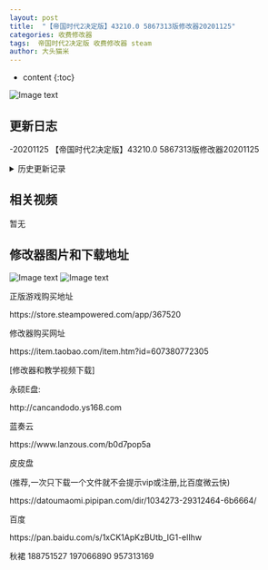 ```yaml
---
layout: post
title:  "【帝国时代2决定版】43210.0 5867313版修改器20201125"
categories: 收费修改器
tags:  帝国时代2决定版 收费修改器 steam 
author: 大头猫米
---
```


* content
{:toc}

![Image text](https://datoumaomi.github.io/pic/DDD/D-帝国时代2决定版/logo.JPG)

##  更新日志

-20201125     【帝国时代2决定版】43210.0 5867313版修改器20201125


 




<details>
<summary>历史更新记录</summary>
 <p></p>
  - 20201118    【帝国时代2决定版】42848.0 5818516版修改器20201118 游戏再度加密了,资源修改暂时无法解密,不过可以使用对照表修改或者使用【填入建议值】按钮快捷修改
 <p></p>
  - 20201021    支持41855.0 5964529版
 <p></p>
 - 20201002  完成了资源数值的解密,可以直接显示并修改资源相关数值了
 - 20201002  修复了间谍术的修改
 <p></p>
  - 20200929  修复hpmax无法修改和最大射程无法修改的bug
  <p></p>
-20200924 支持40874.0.5548497版
 <p></p>
  - 20200825  更新支持40220.0.5438859版,修复了信仰修改和锁定功能
<p></p>
 - 20200811  重要更新!增加了大量资源、科技和僧侣修改项目
<p></p>
<p> - 20200728  更新修改器适配39515.0.5328560版.</p>
<p> - 20200721  紧急更新支持39284.0.5297383版,还有一些问题要后续解决,不过已经能正常使用.</p>
<p> - 20200723  优化了资源的读取,增加了血量修改说明和加血按钮</p>
<p> - 20200724  增加了攻击5-攻击10的修改</p>
<p> - 20200725  之前版本号错误,修复了版本号</p>

<p></p>
</details>

## 相关视频
暂无

## 修改器图片和下载地址

![Image text](https://datoumaomi.github.io/pic/DDD/D-帝国时代2决定版/1.jpg)
![Image text](https://datoumaomi.github.io/pic/DDD/D-帝国时代2决定版/2.jpg)

<p>正版游戏购买地址</p>
<p>https://store.steampowered.com/app/367520</p>
<p></p>
<p>修改器购买网址</p>
<p>https://item.taobao.com/item.htm?id=607380772305</p>
<p></p>
<p>[修改器和教学视频下载]</p>
<p>永硕E盘:</p>
<p>http://cancandodo.ys168.com</p>
<p></p>
<p>蓝奏云</p>
<p>https://www.lanzous.com/b0d7pop5a</p>
<p></p>
<p>皮皮盘</p>
<p>(推荐,一次只下载一个文件就不会提示vip或注册,比百度微云快)</p>
<p>https://datoumaomi.pipipan.com/dir/1034273-29312464-6b6664/</p>
<p></p>
<p>百度</p>
<p>https://pan.baidu.com/s/1xCK1ApKzBUtb_IG1-elIhw</p>
<p></p>
<p>秋裙 188751527 197066890 957313169</p>
